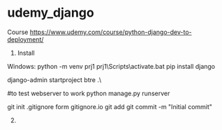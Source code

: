 # udemy_django
Course https://www.udemy.com/course/python-django-dev-to-deployment/

1. Install

Windows:
 python -m venv prj1
 prj1\Scripts\activate.bat
 pip install django 
 
 django-admin startproject btre .\
 
 #to test webserver to work
 python manage.py runserver 
 
 git init
 .gitignore form gitignore.io
 git add 
 git commit -m "Initial commit"
 
 2. 
 
